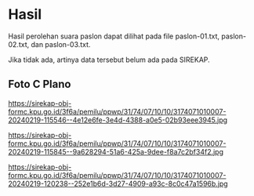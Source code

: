 # Hasil

Hasil perolehan suara paslon dapat dilihat pada file paslon-01.txt, paslon-02.txt, dan paslon-03.txt.

Jika tidak ada, artinya data tersebut belum ada pada SIREKAP.

## Foto C Plano

https://sirekap-obj-formc.kpu.go.id/3f6a/pemilu/ppwp/31/74/07/10/10/3174071010007-20240219-115546--4e12e6fe-3e4d-4388-a0e5-02b93eee3945.jpg

https://sirekap-obj-formc.kpu.go.id/3f6a/pemilu/ppwp/31/74/07/10/10/3174071010007-20240219-115845--9a628294-51a6-425a-9dee-f8a7c2bf34f2.jpg

https://sirekap-obj-formc.kpu.go.id/3f6a/pemilu/ppwp/31/74/07/10/10/3174071010007-20240219-120238--252e1b6d-3d27-4909-a93c-8c0c47a1596b.jpg
